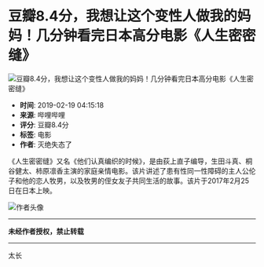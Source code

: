 # 豆瓣8.4分，我想让这个变性人做我的妈妈！几分钟看完日本高分电影《人生密密缝》

![豆瓣8.4分，我想让这个变性人做我的妈妈！几分钟看完日本高分电影《人生密密缝》](//i0.hdslb.com/bfs/archive/3a2b05831c76a3e965aacab0cef988e2a6100d91.jpg@518w_290h_1c_!web-video-share-cover.webp)

- **时间**: 2019-02-19 04:15:18
- **来源**: 哔哩哔哩
- **评分**: 豆瓣8.4分
- **标签**: 电影
- **作者**: 灭绝失态了

《人生密密缝》又名《他们认真编织的时候》，是由荻上直子编导，生田斗真、桐谷健太、柿原凛香主演的家庭亲情电影。该片讲述了患有性同一性障碍的主人公伦子和他的恋人牧男，以及牧男的侄女友子共同生活的故事。该片于2017年2月25日在日本上映。

![作者头像](//i0.hdslb.com/bfs/face/6ff4b53bc67eb264a37c04397542eb925fdd7a4a.jpg@96w.webp)

---

**未经作者授权，禁止转载**

---

太长